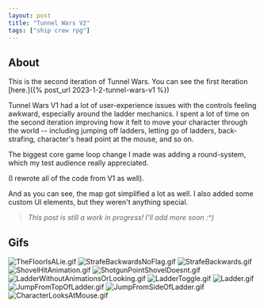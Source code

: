 ```yaml
---
layout: post
title: "Tunnel Wars V2"
tags: ["ship crew rpg"]
---
```


## About

This is the second iteration of Tunnel Wars. You can see the first iteration [here.]({% post_url 2023-1-2-tunnel-wars-v1 %})

Tunnel Wars V1 had a lot of user-experience issues with the controls feeling awkward, especially around the ladder mechanics. I spent a lot of time on the second iteration improving how it felt to move your character through the world -- including jumping off ladders, letting go of ladders, back-strafing, character's head point at the mouse, and so on.

The biggest core game loop change I made was adding a round-system, which my test audience really appreciated.

(I rewrote all of the code from V1 as well).

And as you can see, the map got simplified a lot as well. I also added some custom UI elements, but they weren't anything special.

> _This post is still a work in progress! I'll add more soon :^)_

## Gifs

![TheFloorIsALie.gif](https://drive.google.com/uc?id=1mCH8LSfsqNm-47QUCJpQ-tdP59_vti0j&export=download)
![StrafeBackwardsNoFlag.gif](https://drive.google.com/uc?id=1KpZaSCUXc12GEiEwIM8jXCTwZDIvLh-n&export=download)
![StrafeBackwards.gif](https://drive.google.com/uc?id=1VwgCc5-z1mYO0Xea6d2W1B-SeKgt6Xpc&export=download)
![ShovelHitAnimation.gif](https://drive.google.com/uc?id=1o2TdA7OfdajBss7JwiWWDxDbLGcwXrpN&export=download)
![ShotgunPointShovelDoesnt.gif](https://drive.google.com/uc?id=1zqTDuJaqzPY4RNmVTiEYK3e6cfoNIvbZ&export=download)
![LadderWithoutAnimationsOrLooking.gif](https://drive.google.com/uc?id=1CYLLf7Vs1X62QnwUYFDg9QCpEBJ-C_DI&export=download)
![LadderToggle.gif](https://drive.google.com/uc?id=1Fyx_d7qUk8rMrIh-mNFvxtRHrNhIUjUJ&export=download)
![Ladder.gif](https://drive.google.com/uc?id=1pIRXXMYC1p_txWT5RTkUzoeo6c16ddYW&export=download)
![JumpFromTopOfLadder.gif](https://drive.google.com/uc?id=1ptPsbY0bHEzKtvdaec_EDPu9TBAIJldA&export=download)
![JumpFromSideOfLadder.gif](https://drive.google.com/uc?id=1vtNYqnQYwTpQ8PgpQtEMNwf8aZuzN8qJ&export=download)
![CharacterLooksAtMouse.gif](https://drive.google.com/uc?id=1ioAoE1iT3CjJ6vE3TmUcnJSYx_rmy870&export=download)
